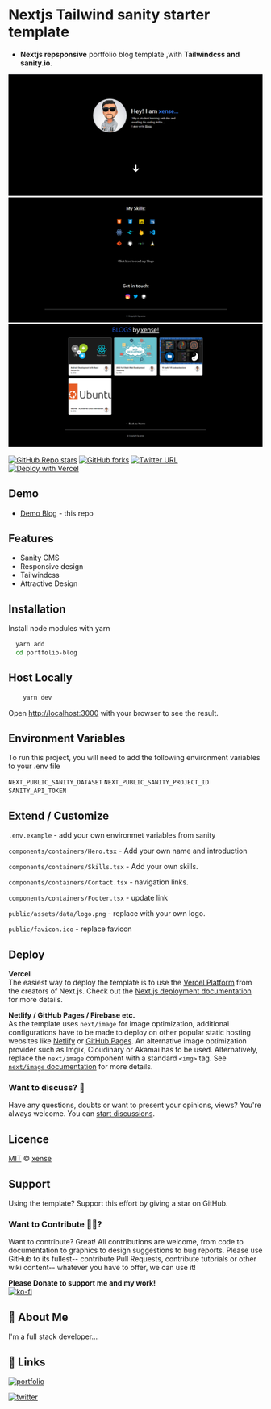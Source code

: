 # Nextjs Tailwind sanity starter template

- **Nextjs repsponsive** portfolio blog template ,with **Tailwindcss and sanity.io**.

![Web Cover](demos/1.png)
![Web Cover](demos/2.png)
![Web Cover](demos/3.png)
<!-- add mobile image later -->
[![GitHub Repo stars](https://img.shields.io/github/stars/thexense/portfolio-blog?style=social)](https://github.com/thexense/portfolio-blog/stargazers/)
[![GitHub forks](https://img.shields.io/github/forks/thexense/portfolio-blog?style=social)](https://github.com/thexense/portfolio-blog/network/)
[![Twitter URL](https://img.shields.io/twitter/url?style=social&url=https%3A%2F%2Ftwitter.com%2Fxenseee)](https://twitter.com/xenseee)
</br>
[![Deploy with Vercel](https://vercel.com/button)](https://vercel.com/new/git/external?repository-url=https://github.com/thexense/portfolio-blog)

## Demo

- [Demo Blog](https://xense.vercel.app/) - this repo

## Features

- Sanity CMS
- Responsive design
- Tailwindcss
- Attractive Design

## Installation

Install node modules with yarn

```bash
  yarn add
  cd portfolio-blog
```

## Host Locally

```bash
    yarn dev
```

Open [http://localhost:3000](http://localhost:3000) with your browser to see the result.

## Environment Variables

To run this project, you will need to add the following environment variables to your .env file

`NEXT_PUBLIC_SANITY_DATASET`
`NEXT_PUBLIC_SANITY_PROJECT_ID`
`SANITY_API_TOKEN`

## Extend / Customize

`.env.example` - add your own environmet variables from sanity

`components/containers/Hero.tsx` - Add your own name and introduction

`components/containers/Skills.tsx` - Add your own skills.

`components/containers/Contact.tsx` - navigation links.

`components/containers/Footer.tsx` - update link

`public/assets/data/logo.png` - replace with your own logo.

`public/favicon.ico` - replace favicon

## Deploy

**Vercel**  
The easiest way to deploy the template is to use the [Vercel Platform](https://vercel.com) from the creators of Next.js. Check out the [Next.js deployment documentation](https://nextjs.org/docs/deployment) for more details.

**Netlify / GitHub Pages / Firebase etc.**  
As the template uses `next/image` for image optimization, additional configurations have to be made to deploy on other popular static hosting websites like [Netlify](https://www.netlify.com/) or [GitHub Pages](https://pages.github.com/). An alternative image optimization provider such as Imgix, Cloudinary or Akamai has to be used. Alternatively, replace the `next/image` component with a standard `<img>` tag. See [`next/image` documentation](https://nextjs.org/docs/basic-features/image-optimization) for more details.

### Want to discuss? 💬

Have any questions, doubts or want to present your opinions, views? You're always welcome. You can [start discussions](https://github.com/thexense/portfolio-blog/discussions).

## Licence

[MIT](https://github.com/thexense/portfolio-blog/blob/master/LICENSE) © [xense](https://xense.vercel.app)

## Support

Using the template? Support this effort by giving a star on GitHub.

### Want to Contribute 🙋‍♂️?

Want to contribute? Great!
All contributions are welcome, from code to documentation to graphics to design suggestions to bug reports. Please use GitHub to its fullest-- contribute Pull Requests, contribute tutorials or other wiki content-- whatever you have to offer, we can use it!

**Please Donate to support me and my work!**
</br>
[![ko-fi](https://ko-fi.com/img/githubbutton_sm.svg)](https://ko-fi.com/xensee)
</br>

## 🚀 About Me

I'm a full stack developer...

## 🔗 Links

[![portfolio](https://img.shields.io/badge/my_portfolio-000?style=for-the-badge&logo=ko-fi&logoColor=white)](https://xense.vercel.app/)
<!-- [![linkedin](https://img.shields.io/badge/linkedin-0A66C2?style=for-the-badge&logo=linkedin&logoColor=white)](https://www.linkedin.com/) -->
[![twitter](https://img.shields.io/badge/twitter-1DA1F2?style=for-the-badge&logo=twitter&logoColor=white)](https://twitter.com/xenseee)
